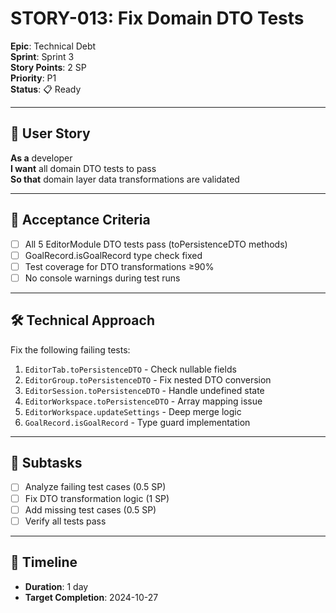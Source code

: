 # STORY-013: Fix Domain DTO Tests

**Epic**: Technical Debt  
**Sprint**: Sprint 3  
**Story Points**: 2 SP  
**Priority**: P1  
**Status**: 📋 Ready  

---

## 📖 User Story

**As a** developer  
**I want** all domain DTO tests to pass  
**So that** domain layer data transformations are validated

---

## 🎯 Acceptance Criteria

- [ ] All 5 EditorModule DTO tests pass (toPersistenceDTO methods)
- [ ] GoalRecord.isGoalRecord type check fixed
- [ ] Test coverage for DTO transformations ≥90%
- [ ] No console warnings during test runs

---

## 🛠️ Technical Approach

Fix the following failing tests:
1. `EditorTab.toPersistenceDTO` - Check nullable fields
2. `EditorGroup.toPersistenceDTO` - Fix nested DTO conversion
3. `EditorSession.toPersistenceDTO` - Handle undefined state
4. `EditorWorkspace.toPersistenceDTO` - Array mapping issue
5. `EditorWorkspace.updateSettings` - Deep merge logic
6. `GoalRecord.isGoalRecord` - Type guard implementation

---

## 📝 Subtasks

- [ ] Analyze failing test cases (0.5 SP)
- [ ] Fix DTO transformation logic (1 SP)
- [ ] Add missing test cases (0.5 SP)
- [ ] Verify all tests pass

---

## 📅 Timeline

- **Duration**: 1 day
- **Target Completion**: 2024-10-27
